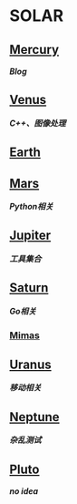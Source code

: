# SOLAR

## [Mercury](https://github.com/joyous-x/solar/tree/master/mercury)
***Blog***

## [Venus](https://github.com/joyous-x/solar/tree/master/venus)
***C++、图像处理***

## [Earth]()

## [Mars](https://github.com/joyous-x/solar/tree/master/mars)
***Python相关***

## [Jupiter](https://github.com/joyous-x/solar/tree/master/jupiter)
***工具集合***

## [Saturn]()
***Go相关***
### [Mimas]()

## [Uranus](https://github.com/joyous-x/solar/tree/master/uranus)
***移动相关***

## [Neptune](https://github.com/joyous-x/solar/tree/master/neptune)
***杂乱测试***

## [Pluto](https://github.com/joyous-x/solar/tree/master/pluto)
***no idea***




